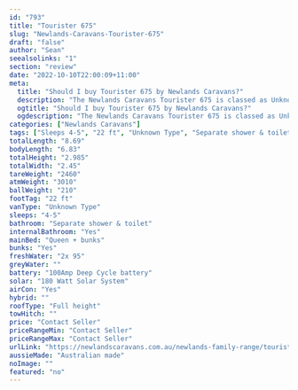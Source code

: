 ```yaml
---
id: "793"
title: "Tourister 675"
slug: "Newlands-Caravans-Tourister-675"
draft: "false"
author: "Sean"
seealsolinks: "1"
section: "review"
date: "2022-10-10T22:00:09+11:00"
meta:
  title: "Should I buy Tourister 675 by Newlands Caravans?"
  description: "The Newlands Caravans Tourister 675 is classed as Unknown Type, and sleeps 4-5 people. It is Australian made and comes in at 22 ft. It generally has Separate shower & toilet."
  ogtitle: "Should I buy Tourister 675 by Newlands Caravans?"
  ogdescription: "The Newlands Caravans Tourister 675 is classed as Unknown Type, and sleeps 4-5 people. It is Australian made and comes in at 22 ft. It generally has Separate shower & toilet."
categories: ["Newlands Caravans"]
tags: ["Sleeps 4-5", "22 ft", "Unknown Type", "Separate shower & toilet", "Full height", "Price Unknown", "Australian made"]
totalLength: "8.69"
bodyLength: "6.83"
totalHeight: "2.985"
totalWidth: "2.45"
tareWeight: "2460"
atmWeight: "3010"
ballWeight: "210"
footTag: "22 ft"
vanType: "Unknown Type"
sleeps: "4-5"
bathroom: "Separate shower & toilet"
internalBathroom: "Yes"
mainBed: "Queen + bunks"
bunks: "Yes"
freshWater: "2x 95"
greyWater: ""
battery: "100Amp Deep Cycle battery"
solar: "180 Watt Solar System"
airCon: "Yes"
hybrid: ""
roofType: "Full height"
towHitch: ""
price: "Contact Seller"
priceRangeMin: "Contact Seller"
priceRangeMax: "Contact Seller"
urlLink: "https://newlandscaravans.com.au/newlands-family-range/tourister-675/"
aussieMade: "Australian made"
noImage: ""
featured: "no"
---
```

